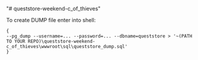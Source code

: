 "# queststore-weekend-c_of_thieves" 


To create DUMP file enter into shell:
```Shell
{
--pg_dump --username=... --password=... --dbname=queststore > '~(PATH TO YOUR REPO)\queststore-weekend-c_of_thieves\wwwroot\sql\queststore_dump.sql'
}
```
